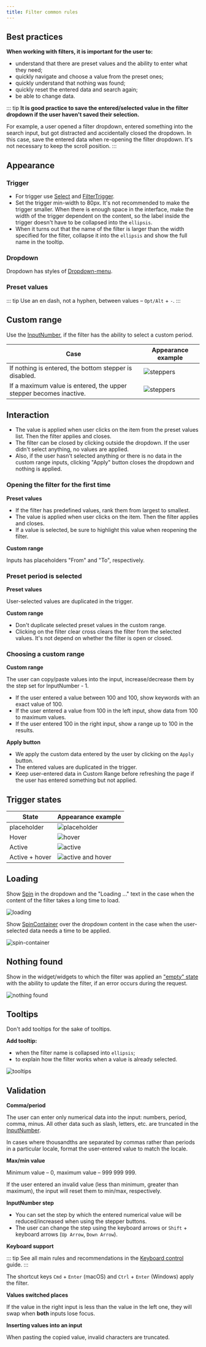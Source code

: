 ```yaml
---
title: Filter common rules
---
```


## Best practices

**When working with filters, it is important for the user to:**

- understand that there are preset values and the ability to enter what they need;
- quickly navigate and choose a value from the preset ones;
- quickly understand that nothing was found;
- quickly reset the entered data and search again;
- be able to change data.

::: tip
**It is good practice to save the entered/selected value in the filter dropdown if the user haven't saved their selection.**

For example, a user opened a filter dropdown, entered something into the search input, but got distracted and accidentally closed the dropdown. In this case, save the entered data when re-opening the filter dropdown. It's not necessary to keep the scroll position.
:::

## Appearance

### Trigger

- For trigger use [Select](/components/select/select) and [FilterTrigger](/components/filter-trigger/filter-trigger).
- Set the trigger min-width to 80px. It's not recommended to make the trigger smaller. When there is enough space in the interface, make the width of the trigger dependent on the content, so the label inside the trigger doesn't have to be collapsed into the `ellipsis`.
- When it turns out that the name of the filter is larger than the width specified for the filter, collapse it into the `ellipsis` and show the full name in the tooltip.

### Dropdown

Dropdown has styles of [Dropdown-menu](/components/dropdown-menu/dropdown-menu).

### Preset values

::: tip
Use an en dash, not a hyphen, between values – `Opt/Alt` + `-`.
:::

## Custom range

Use the [InputNumber](/components/input-number/input-number), if the filter has the ability to select a custom period.

| Case                                                               | Appearance example                   |
| ------------------------------------------------------------------ | ------------------------------------ |
| If nothing is entered, the bottom stepper is disabled.             | ![steppers](static/steppers-min.png) |
| If a maximum value is entered, the upper stepper becomes inactive. | ![steppers](static/steppers-max.png) |

## Interaction

- The value is applied when user clicks on the item from the preset values list. Then the filter applies and closes.
- The filter can be closed by clicking outside the dropdown. If the user didn't select anything, no values are applied.
- Also, if the user hasn't selected anything or there is no data in the custom range inputs, clicking "Apply" button closes the dropdown and nothing is applied.

### Opening the filter for the first time

**Preset values**

- If the filter has predefined values, rank them from largest to smallest.
- The value is applied when user clicks on the item. Then the filter applies and closes.
- If a value is selected, be sure to highlight this value when reopening the filter.

**Custom range**

Inputs has placeholders "From" and "To", respectively.

### Preset period is selected

**Preset values**

User-selected values are duplicated in the trigger.

**Custom range**

- Don't duplicate selected preset values in the custom range.
- Clicking on the filter clear cross clears the filter from the selected values. It's not depend on whether the filter is open or closed.

### Choosing a custom range

**Custom range**

The user can copy/paste values into the input, increase/decrease them by the step set for InputNumber - 1.

- If the user entered a value between 100 and 100, show keywords with an exact value of 100.
- If the user entered a value from 100 in the left input, show data from 100 to maximum values.
- If the user entered 100 in the right input, show a range up to 100 in the results.

**Apply button**

- We apply the custom data entered by the user by clicking on the `Apply` button.
- The entered values are duplicated in the trigger.
- Keep user-entered data in Custom Range before refreshing the page if the user has entered something but not applied.

## Trigger states

| State          | Appearance example                           |
| -------------- | -------------------------------------------- |
| placeholder    | ![placeholder](static/placeholder.png)       |
| Hover          | ![hover](static/hover.png)                   |
| Active         | ![active](static/active.png)                 |
| Active + hover | ![active and hover](static/active-hover.png) |

## Loading

Show [Spin](/components/spin/spin) in the dropdown and the "Loading ..." text in the case when the content of the filter takes a long time to load.

![loading](static/loading.png)

Show [SpinContainer](/components/spin-container/spin-container) over the dropdown content in the case when the user-selected data needs a time to be applied.

![spin-container](static/spin-container-tags.png)

## Nothing found

Show in the widget/widgets to which the filter was applied an ["empty" state](/components/widget-empty/widget-empty) with the ability to update the filter, if an error occurs during the request.

![nothing found](static/filter-rules-nothing-found.png)

## Tooltips

Don't add tooltips for the sake of tooltips.

**Add tooltip:**

- when the filter name is collapsed into `ellipsis`;
- to explain how the filter works when a value is already selected.

![tooltips](static/tooltips-cp.png)

## Validation

**Comma/period**

The user can enter only numerical data into the input: numbers, period, comma, minus. All other data such as slash, letters, etc. are truncated in the [InputNumber](/components/input-number/input-number).

In cases where thousandths are separated by commas rather than periods in a particular locale, format the user-entered value to match the locale.

**Max/min value**

Minimum value – 0, maximum value – 999 999 999.

If the user entered an invalid value (less than minimum, greater than maximum), the input will reset them to min/max, respectively.

**InputNumber step**

- You can set the step by which the entered numerical value will be reduced/increased when using the stepper buttons.
- The user can change the step using the keyboard arrows or `Shift` + keyboard arrows (`Up Arrow`, `Down Arrow`).

**Keyboard support**

::: tip
See all main rules and recommendations in the [Keyboard control](/core-principles/a11y/a11y-keyboard) guide.
:::

The shortcut keys `Cmd` + `Enter` (macOS) and `Ctrl` + `Enter` (Windows) apply the filter.

**Values switched places**

If the value in the right input is less than the value in the left one, they will swap when **both** inputs lose focus.

**Inserting values into an input**

When pasting the copied value, invalid characters are truncated.
